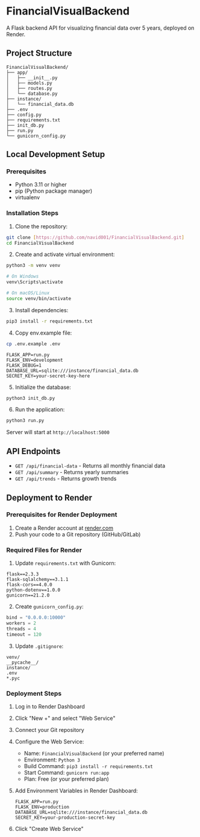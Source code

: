 # FinancialVisualBackend

A Flask backend API for visualizing financial data over 5 years, deployed on Render.

## Project Structure
```
FinancialVisualBackend/
├── app/
│   ├── __init__.py
│   ├── models.py
│   ├── routes.py
│   └── database.py
├── instance/
│   └── financial_data.db
├── .env
├── config.py
├── requirements.txt
├── init_db.py
├── run.py
└── gunicorn_config.py
```

## Local Development Setup

### Prerequisites
- Python 3.11 or higher
- pip (Python package manager)
- virtualenv

### Installation Steps

1. Clone the repository:
```bash
git clone [https://github.com/navid001/FinancialVisualBackend.git]
cd FinancialVisualBackend
```

2. Create and activate virtual environment:
```bash
python3 -m venv venv

# On Windows
venv\Scripts\activate

# On macOS/Linux
source venv/bin/activate
```

3. Install dependencies:
```bash
pip3 install -r requirements.txt
```

4. Copy env.example file:
```bash
cp .env.example .env
```
```env
FLASK_APP=run.py
FLASK_ENV=development
FLASK_DEBUG=1
DATABASE_URL=sqlite:///instance/financial_data.db
SECRET_KEY=your-secret-key-here
```

5. Initialize the database:
```bash
python3 init_db.py
```

6. Run the application:
```bash
python3 run.py
```

Server will start at `http://localhost:5000`

## API Endpoints

- `GET /api/financial-data` - Returns all monthly financial data
- `GET /api/summary` - Returns yearly summaries
- `GET /api/trends` - Returns growth trends

## Deployment to Render

### Prerequisites for Render Deployment
1. Create a Render account at [render.com](https://render.com)
2. Push your code to a Git repository (GitHub/GitLab)

### Required Files for Render

1. Update `requirements.txt` with Gunicorn:
```
flask==2.3.3
flask-sqlalchemy==3.1.1
flask-cors==4.0.0
python-dotenv==1.0.0
gunicorn==21.2.0
```

2. Create `gunicorn_config.py`:
```python
bind = "0.0.0.0:10000"
workers = 2
threads = 4
timeout = 120
```

3. Update `.gitignore`:
```
venv/
__pycache__/
instance/
.env
*.pyc
```

### Deployment Steps

1. Log in to Render Dashboard

2. Click "New +" and select "Web Service"

3. Connect your Git repository

4. Configure the Web Service:
   - Name: `FinancialVisualBackend` (or your preferred name)
   - Environment: `Python 3`
   - Build Command: `pip3 install -r requirements.txt`
   - Start Command: `gunicorn run:app`
   - Plan: Free (or your preferred plan)

5. Add Environment Variables in Render Dashboard:
   ```
   FLASK_APP=run.py
   FLASK_ENV=production
   DATABASE_URL=sqlite:///instance/financial_data.db
   SECRET_KEY=your-production-secret-key
   ```

6. Click "Create Web Service"

